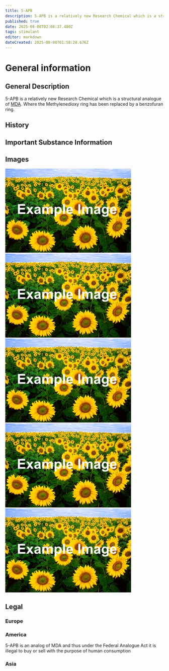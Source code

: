 ```yaml
---
title: 5-APB
description: 5-APB is a relatively new Research Chemical which is a structural analogue of MDA. Where the Methylenedioxy ring has been replaced by a benzofuran ring.
published: true
date: 2025-08-08T02:08:37.480Z
tags: stimulant
editor: markdown
dateCreated: 2025-08-08T01:58:28.676Z
---
```


# General information

## General Description
5-APB is a relatively new Research Chemical which is a structural analogue of [MDA](/en/stimulants/mda). Where the Methylenedioxy ring has been replaced by a benzofuran ring.

## History

## Important Substance Information

## Images

<img src="/assets/example.jpg" alt="italic caption">
<img src="/assets/example.jpg" alt="">
<img src="/assets/example.jpg" alt="">
<img src="/assets/example.jpg" alt="">
<img src="/assets/example.jpg" alt="">

## Legal

### Europe

### America
5-APB is an analog of MDA and thus under the Federal Analogue Act it is illegal to buy or sell with the purpose of human consumption

### Asia